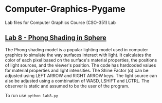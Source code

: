 # Computer-Graphics-Pygame
Lab files for Computer Graphics Course (CSO-351) Lab

## [Lab 8 - Phong Shading in Sphere](lab8.py)
The Phong shading model is a popular lighting model used in computer graphics to simulate the way surfaces interact with light. It calculates the color of each pixel based on the surface's material properties, the positions of light sources, and the viewer's position.
The code has hardcoded values for material properties and light intensities. The Shine Factor (α) can be adjusted using LEFT ARROW and RIGHT ARROW keys. The light source can also be adjusted using a combination of WASD, LSHIFT and LCTRL. The observer is static and assumed to be the user of the program.

To run use `python lab8.py`


